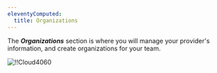 ```yaml
---
eleventyComputed:
  title: Organizations
---
```

The ***Organizations*** section is where you will manage your provider's information, and create organizations for your team.

![!!Cloud4060](https://cdnweb.devolutions.net/docs/docs_en_cloud_Cloud4060.png)
